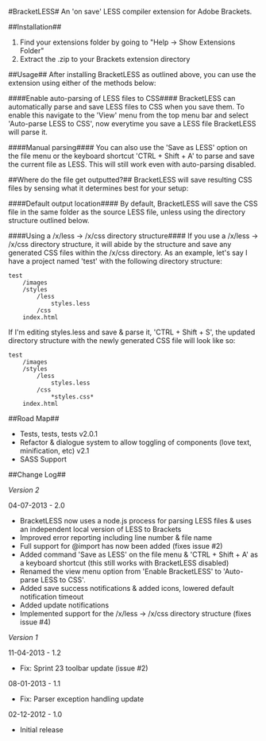 ﻿#BracketLESS#
An 'on save' LESS compiler extension for Adobe Brackets.

##Installation##
1. Find your extensions folder by going to "Help -> Show Extensions Folder"
2. Extract the .zip to your Brackets extension directory

##Usage##
After installing BracketLESS as outlined above, you can use the extension using
either of the methods below:

####Enable auto-parsing of LESS files to CSS####
BracketLESS can automatically parse and save LESS files to CSS when you save them. 
To enable this navigate to the 'View' menu from the top menu bar and select 
'Auto-parse LESS to CSS', now everytime you save a LESS file BracketLESS will parse it.

####Manual parsing####
You can also use the 'Save as LESS' option on the file menu or the keyboard 
shortcut 'CTRL + Shift + A' to parse and save the current file as LESS. 
This will still work even with auto-parsing disabled.

##Where do the file get outputted?##
BracketLESS will save resulting CSS files by sensing what it determines best for your setup:

####Default output location####
By default, BracketLESS will save the CSS file in the same folder as the source LESS file, 
unless using the directory structure outlined below.

####Using a /x/less -> /x/css directory structure####
If you use a /x/less -> /x/css directory structure, it will abide by the structure and save any
generated CSS files within the /x/css directory. As an example, let's say I have a project named 
'test' with the following directory structure:

	test
		/images
		/styles
			/less
				styles.less
			/css
		index.html

 If I'm editing styles.less and save & parse it, 'CTRL + Shift + S', the updated directory structure
 with the newly generated CSS file will look like so:
 
	test
		/images
		/styles
			/less
				styles.less
			/css
				*styles.css*
		index.html
		
##Road Map##
* Tests, tests, tests v2.0.1
* Refactor & dialogue system to allow toggling of components (love text, minification, etc)  v2.1
* SASS Support

##Change Log##

*Version 2*

04-07-2013 - 2.0
* BracketLESS now uses a node.js process for parsing LESS files & uses an independent local version of LESS to Brackets
* Improved error reporting including line number & file name
* Full support for @import has now been added (fixes issue #2)
* Added command 'Save as LESS' on the file menu & 'CTRL + Shift + A' as a keyboard shortcut (this still works with BracketLESS disabled)
* Renamed the view menu option from 'Enable BracketLESS' to 'Auto-parse LESS to CSS'.
* Added save success notifications & added icons, lowered default notification timeout
* Added update notifications
* Implemented support for the /x/less -> /x/css directory structure (fixes issue #4)

*Version 1*

11-04-2013 - 1.2
* Fix: Sprint 23 toolbar update (issue #2)

08-01-2013 - 1.1
* Fix: Parser exception handling update

02-12-2012 - 1.0
* Initial release